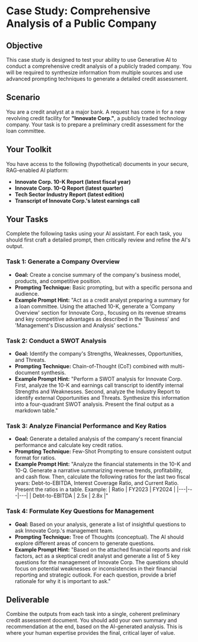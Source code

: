# Case Study: Comprehensive Analysis of a Public Company

## Objective
This case study is designed to test your ability to use Generative AI to conduct a comprehensive credit analysis of a publicly traded company. You will be required to synthesize information from multiple sources and use advanced prompting techniques to generate a detailed credit assessment.

## Scenario
You are a credit analyst at a major bank. A request has come in for a new revolving credit facility for **"Innovate Corp."**, a publicly traded technology company. Your task is to prepare a preliminary credit assessment for the loan committee.

## Your Toolkit
You have access to the following (hypothetical) documents in your secure, RAG-enabled AI platform:
- **Innovate Corp. 10-K Report (latest fiscal year)**
- **Innovate Corp. 10-Q Report (latest quarter)**
- **Tech Sector Industry Report (latest edition)**
- **Transcript of Innovate Corp.'s latest earnings call**

## Your Tasks

Complete the following tasks using your AI assistant. For each task, you should first craft a detailed prompt, then critically review and refine the AI's output.

### Task 1: Generate a Company Overview
- **Goal:** Create a concise summary of the company's business model, products, and competitive position.
- **Prompting Technique:** Basic prompting, but with a specific persona and audience.
- **Example Prompt Hint:** "Act as a credit analyst preparing a summary for a loan committee. Using the attached 10-K, generate a 'Company Overview' section for Innovate Corp., focusing on its revenue streams and key competitive advantages as described in the 'Business' and 'Management's Discussion and Analysis' sections."

### Task 2: Conduct a SWOT Analysis
- **Goal:** Identify the company's Strengths, Weaknesses, Opportunities, and Threats.
- **Prompting Technique:** Chain-of-Thought (CoT) combined with multi-document synthesis.
- **Example Prompt Hint:** "Perform a SWOT analysis for Innovate Corp. First, analyze the 10-K and earnings call transcript to identify internal Strengths and Weaknesses. Second, analyze the Industry Report to identify external Opportunities and Threats. Synthesize this information into a four-quadrant SWOT analysis. Present the final output as a markdown table."

### Task 3: Analyze Financial Performance and Key Ratios
- **Goal:** Generate a detailed analysis of the company's recent financial performance and calculate key credit ratios.
- **Prompting Technique:** Few-Shot Prompting to ensure consistent output format for ratios.
- **Example Prompt Hint:** "Analyze the financial statements in the 10-K and 10-Q. Generate a narrative summarizing revenue trends, profitability, and cash flow. Then, calculate the following ratios for the last two fiscal years: Debt-to-EBITDA, Interest Coverage Ratio, and Current Ratio. Present the ratios in a table. Example: | Ratio | FY2023 | FY2024 | |---|---|---| | Debt-to-EBITDA | 2.5x | 2.8x |"

### Task 4: Formulate Key Questions for Management
- **Goal:** Based on your analysis, generate a list of insightful questions to ask Innovate Corp.'s management team.
- **Prompting Technique:** Tree of Thoughts (conceptual). The AI should explore different areas of concern to generate questions.
- **Example Prompt Hint:** "Based on the attached financial reports and risk factors, act as a skeptical credit analyst and generate a list of 5 key questions for the management of Innovate Corp. The questions should focus on potential weaknesses or inconsistencies in their financial reporting and strategic outlook. For each question, provide a brief rationale for why it is important to ask."

## Deliverable
Combine the outputs from each task into a single, coherent preliminary credit assessment document. You should add your own summary and recommendation at the end, based on the AI-generated analysis. This is where your human expertise provides the final, critical layer of value.
